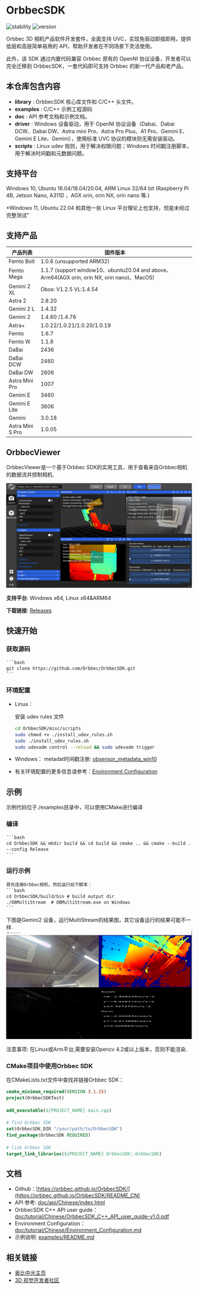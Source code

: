 # OrbbecSDK

![stability](https://img.shields.io/badge/stability-unstable-orange) ![version](https://img.shields.io/badge/version-1.8.x_beta-orange)

Orbbec 3D 相机产品软件开发套件，全面支持 UVC，实现免驱动即插即用，提供低层和高层简单易用的 API，帮助开发者在不同场景下灵活使用。

此外，该 SDK 通过内置代码兼容 Orbbec 原有的 OpenNI 协议设备，开发者可以完全迁移到 OrbbecSDK，一套代码即可支持 Orbbec 的新一代产品和老产品。

## 本仓库包含内容

* **library** : OrbbecSDK 核心库文件和 C/C++ 头文件。
* **examples** : C/C++ 示例工程源码
* **doc** : API 参考文档和示例文档。
* **driver** :  Windows 设备驱动，用于 OpenNI 协议设备（Dabai、Dabai DCW、Dabai DW、Astra mini Pro、Astra Pro Plus、A1 Pro、Gemini E、Gemini E Lite、Gemini），使用标准 UVC 协议的模块则无需安装驱动。
* **scripts** : Linux udev 规则，用于解决权限问题；Windows 时间戳注册脚本，用于解决时间戳和元数据问题。

## 支持平台

Windows 10, Ubuntu 16.04/18.04/20.04, ARM Linux 32/64 bit (Raspberry Pi 4B, Jetson Nano, A311D ，AGX orin, orin NX, orin nano 等.)

*Windows 11, Ubuntu 22.04 和其他一些 Linux 平台理论上也支持，但是未经过完整测试”

## 支持产品

| **产品列表** | **固件版本** |
| --- | --- |
| Femto Bolt       | 1.0.6  (unsupported ARM32) |
| Femto Mega       | 1.1.7  (support window10、ubuntu20.04 and above、Arm64(AGX orin, orin NX, orin nano)、MacOS)  |
| Gemini 2 XL      | Obox: V1.2.5  VL:1.4.54    |
| Astra 2          | 2.8.20                     |
| Gemini 2 L       | 1.4.32                     |
| Gemini 2         | 1.4.60 /1.4.76             |
| Astra+           | 1.0.22/1.0.21/1.0.20/1.0.19 |
| Femto            | 1.6.7                       |
| Femto W          | 1.1.8                       |
| DaBai            | 2436                        |
| DaBai DCW        | 2460                        |
| DaBai DW         | 2606                        |
| Astra Mini Pro   | 1007                        |
| Gemini E         | 3460                        |
| Gemini E Lite    | 3606                        |
| Gemini           | 3.0.18                      |
| Astra Mini S Pro | 1.0.05                      |


## OrbbecViewer
OrbbecViewer是一个基于Orbbec SDK的实用工具，用于查看来自Orbbec相机的数据流并控制相机.

![OrbbecViewer](doc/resources/OrbbecViewer.png)

**支持平台**: Windows x64, Linux x64&ARM64

**下载链接**: [Releases](https://github.com/orbbec/OrbbecSDK/releases)


## 快速开始

### 获取源码

    ```bash
    git clone https://github.com/Orbbec/OrbbecSDK.git
    ```

### 环境配置
* Linux：

    安装 udev rules 文件

    ``` bash
    cd OrbbecSDK/misc/scripts
    sudo chmod +x ./install_udev_rules.sh
    sudo ./install_udev_rules.sh
    sudo udevadm control --reload && sudo udevadm trigger
    ```

* Windows：
    metadat时间戳注册: [obsensor_metadata_win10](misc\scripts\obsensor_metadata_win10.md)

* 有关环境配置的更多信息请参考：[Environment Configuration](doc/tutorial/Chinese/Environment_Configuration.md)



## 示例
示例代码位于./examples目录中，可以使用CMake进行编译

### 编译

    ```bash
    cd OrbbecSDK && mkdir build && cd build && cmake .. && cmake --build . --config Release
    ```

### 运行示例
    首先连接Orbbec相机，然后运行如下脚本：
    ```bash
    cd OrbbecSDK/build/bin # build output dir
    ./OBMultiStream  # OBMultiStream.exe on Windows
    ```

下图是Gemini2 设备，运行MultiStream的结果图，其它设备运行的结果可能不一样.
![Multistream](doc/resources/Multistream.png)

注意事项:
在Linux或Arm平台,需要安装Opencv 4.2或以上版本，否则不能渲染.

### CMake项目中使用Orbbec SDK

在CMakeLists.txt文件中查找并链接Orbbec SDK：

```cmake
cmake_minimum_required(VERSION 3.1.15)
project(OrbbecSDKTest)

add_executable(${PROJECT_NAME} main.cpp)

# find Orbbec SDK
set(OrbbecSDK_DIR "/your/path/to/OrbbecSDK")
find_package(OrbbecSDK REQUIRED)

# link Orbbec SDK
target_link_libraries(${PROJECT_NAME} OrbbecSDK::OrbbecSDK)
```


## 文档

* Github：[https://orbbec.github.io/OrbbecSDK/](https://orbbec.github.io/OrbbecSDK/README_CN)
* API 参考: [doc/api/Chinese/index.html](https://orbbec.github.io/OrbbecSDK/doc/api/Chinese/index.html)
* OrbbecSDK C++ API user guide：[doc/tutorial/Chinese/OrbbecSDK_C++_API_user_guide-v1.0.pdf](https://orbbec.github.io/OrbbecSDK/doc/api/Chinese/OrbbecSDK_C++_API_user_guide-v1.0.pdf)
* Environment Configuration：[doc/tutorial/Chinese/Environment_Configuration.md](doc/tutorial/Chinese/Environment_Configuration.md)
* 示例说明: [examples/README.md](examples/README_CN.md)


## 相关链接

* [奥比中光主页](https://www.orbbec.com.cn/)
* [3D 视觉开发者社区](https://developer.orbbec.com.cn/)
